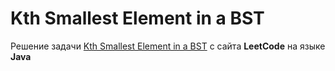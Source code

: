 # Kth Smallest Element in a BST
Решение задачи [Kth Smallest Element in a BST](https://leetcode.com/problems/increasing-order-search-tree/) c сайта **LeetCode** на языке **Java**